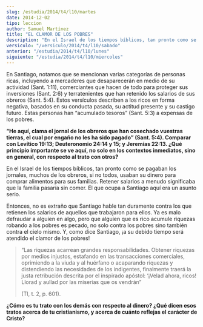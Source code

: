 ```yaml
---
slug: /estudia/2014/t4/l10/martes
date: 2014-12-02
tipo: leccion
author: Samuel Martínez
title: "EL CLAMOR DE LOS POBRES"
description: "En el Israel de los tiempos bíblicos, tan pronto como se pagaban los jornales,  muchos de los obreros, si no todos, usaban su dinero para comprar alimentos  para sus familias. Retener salarios a menudo significaba que la familia pasaría  sin comer. El que ocupa a Santiago aquí..."
versiculo: "/versiculo/2014/t4/l10/sabado"
anterior: "/estudia/2014/t4/l10/lunes"
siguiente: "/estudia/2014/t4/l10/miercoles"
---
```


En Santiago, notamos que se mencionan varias categorías de personas ricas, incluyendo a mercaderes que desaparecerán en medio de su actividad (Sant. 1:11), comerciantes que hacen de todo para proteger sus inversiones (Sant. 2:6) y terratenientes que han retenido los salarios de sus obreros (Sant. 5:4). Estos versículos describen a los ricos en forma negativa, basados en su conducta pasada, su actitud presente y su castigo futuro. Estas personas han “acumulado tesoros” (Sant. 5:3) a expensas de los pobres.

**“He aquí, clama el jornal de los obreros que han cosechado vuestras tierras, el cual por engaño no les ha sido pagado” (Sant. 5:4). Comparar con Levítico 19:13; Deuteronomio 24:14 y 15; y Jeremías 22:13. ¿Qué principio importante se ve aquí, no solo en los contextos inmediatos, sino en general, con respecto al trato con otros?**

En el Israel de los tiempos bíblicos, tan pronto como se pagaban los jornales, muchos de los obreros, si no todos, usaban su dinero para comprar alimentos para sus familias. Retener salarios a menudo significaba que la familia pasaría sin comer. El que ocupa a Santiago aquí era un asunto serio.

Entonces, no es extraño que Santiago hable tan duramente contra los que retienen los salarios de aquellos que trabajaron para ellos. Ya es malo defraudar a alguien en algo, pero que alguien que es rico acumule riquezas robando a los pobres es pecado, no solo contra los pobres sino también contra el cielo mismo. Y, como dice Santiago, ¡a su debido tiempo será atendido el clamor de los pobres!

> “Las riquezas acarrean grandes responsabilidades. Obtener riquezas por medios injustos, estafando en las transacciones comerciales, oprimiendo a la viuda y al huérfano o acaparando riquezas y distendiendo las necesidades de los indigentes, finalmente traerá la justa retribución descrita por el inspirado apóstol: ‘¡Velad ahora, ricos! Llorad y aullad por las miserias que os vendrán”
>
> (TI, t. 2, p. 601).

**¿Cómo es tu trato con los demás con respecto al dinero? ¿Qué dicen esos tratos acerca de tu cristianismo, y acerca de cuánto reflejas el carácter de Cristo?**

